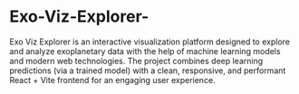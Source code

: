 # Exo-Viz-Explorer-
Exo Viz Explorer is an interactive visualization platform designed to explore and analyze exoplanetary data with the help of machine learning models and modern web technologies. The project combines deep learning predictions (via a trained model) with a clean, responsive, and performant React + Vite frontend for an engaging user experience.
